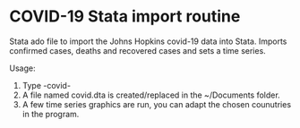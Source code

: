 # COVID-19 Stata import routine
Stata ado file to import the Johns Hopkins covid-19 data into Stata.
Imports confirmed cases, deaths and recovered cases and sets a time series.

Usage:
1. Type -covid-
2. A file named covid.dta is created/replaced in the ~/Documents folder.
3. A few time series graphics are run, you can adapt the chosen counutries in the program.
